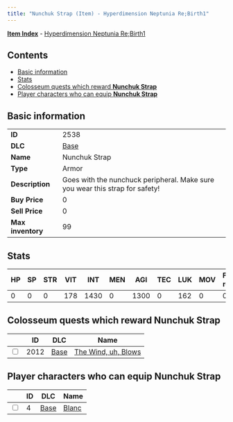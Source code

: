 ```yaml
---
title: "Nunchuk Strap (Item) - Hyperdimension Neptunia Re;Birth1"
---
```


[**Item Index**](/neptunia/rb1/item/index.html) - [Hyperdimension Neptunia Re;Birth1](/neptunia/rb1)

## Contents

- [Basic information](#basic-information)
- [Stats](#stats)
- [Colosseum quests which reward **Nunchuk Strap**](#colosseum-quests-which-reward-nunchuk-strap)
- [Player characters who can equip **Nunchuk Strap**](#player-characters-who-can-equip-nunchuk-strap)

## Basic information

|   |   |
| -- | -- |
| **ID** | 2538 |
| **DLC** | [Base](/neptunia/rb1/dlc/1-base.html) |
| **Name** | Nunchuk Strap |
| **Type** | Armor |
| **Description** | Goes with the nunchuck peripheral. Make sure you wear this strap for safety! |
| **Buy Price** | 0 |
| **Sell Price** | 0 |
| **Max inventory** | 99 |


## Stats

| HP | SP | STR | VIT | INT | MEN | AGI | TEC | LUK | MOV | Fire res. | Ice res. | Wind res. | Lightning res. |
| -- | -- | --- | --- | --- | --- | --- | --- | --- | --- | --------- | -------- | --------- | -------------- |
| 0 | 0 | 0 | 178 | 1430 | 0 | 1300 | 0 | 162 | 0 | 0 | 0 | 0 | 0 |


## Colosseum quests which reward **Nunchuk Strap**

|    | ID | DLC | Name |
| -- | -- | --- | ---- |
| <input type="checkbox" id="rb1-colosseum-1-2012" class="trackbox" /> | 2012 | [Base](/neptunia/rb1/dlc/1-base.html) | [The Wind, uh, Blows](/neptunia/rb1/colosseum/1-2012-the-wind-uh-blows.html) |


## Player characters who can equip **Nunchuk Strap**

|    | ID | DLC | Name |
| -- | -- | --- | ---- |
| <input type="checkbox" id="rb1-player-1-4" class="trackbox" /> | 4 | [Base](/neptunia/rb1/dlc/1-base.html) | [Blanc](/neptunia/rb1/player/1-4-blanc.html) |
